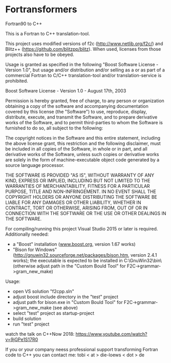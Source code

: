 # Fortransformers
Fortran90 to C++

This is a Fortran to C++ translation-tool.

This project uses modified versions of f2c (http://www.netlib.org/f2c/) and Blitz++ (https://github.com/blitzpp/blitz).
When used, licenses from those projects also have to be obeyed.

Usage is granted as specified in the following "Boost Software License - Version 1.0", but usage and/or distribution and/or selling as a or as part of a commercial Fortran to C/C++ translation-tool and/or translation-service is prohibited.


Boost Software License - Version 1.0 - August 17th, 2003

Permission is hereby granted, free of charge, to any person or organization
obtaining a copy of the software and accompanying documentation covered by
this license (the "Software") to use, reproduce, display, distribute,
execute, and transmit the Software, and to prepare derivative works of the
Software, and to permit third-parties to whom the Software is furnished to
do so, all subject to the following:

The copyright notices in the Software and this entire statement, including
the above license grant, this restriction and the following disclaimer,
must be included in all copies of the Software, in whole or in part, and
all derivative works of the Software, unless such copies or derivative
works are solely in the form of machine-executable object code generated by
a source language processor.

THE SOFTWARE IS PROVIDED "AS IS", WITHOUT WARRANTY OF ANY KIND, EXPRESS OR
IMPLIED, INCLUDING BUT NOT LIMITED TO THE WARRANTIES OF MERCHANTABILITY,
FITNESS FOR A PARTICULAR PURPOSE, TITLE AND NON-INFRINGEMENT. IN NO EVENT
SHALL THE COPYRIGHT HOLDERS OR ANYONE DISTRIBUTING THE SOFTWARE BE LIABLE
FOR ANY DAMAGES OR OTHER LIABILITY, WHETHER IN CONTRACT, TORT OR OTHERWISE,
ARISING FROM, OUT OF OR IN CONNECTION WITH THE SOFTWARE OR THE USE OR OTHER
DEALINGS IN THE SOFTWARE.




For compiling/running this project Visual Studio 2015 or later is required.
Additionally needed:
  - a "Boost" installation (www.boost.org, version 1.67 works)
  - "Bison for Windows" (http://gnuwin32.sourceforge.net/packages/bison.htm, version 2.4.1 works); the executable is expected to be installed in C:\GnuWin32\bin\ (otherwise adjust path in the "Custom Bould Tool" for F2C->grammar->gram_new_make)
  
Usage: 
  - open VS solution "f2cpp.sln"
  - adjust boost include directory in the "test" project
  - adjust path for bison.exe in "Custom Bould Tool" for F2C->grammar->gram_new_make (see above)
  - select "test" project as startup-project
  - build solution
  - run "test" project

watch the talk on C++Now 2018: https://www.youtube.com/watch?v=9jGPe1S17R0

If you or your company neess professional support transforming Fortran code to C++ you can contact me:
tobi < at > die-loews < dot > de

